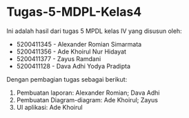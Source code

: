 # Tugas-5-MDPL-Kelas4
Ini adalah hasil dari tugas 5 MPDL kelas IV yang disusun oleh:
* 5200411345 - Alexander Romian Simarmata
* 5200411356 - Ade Khoirul Nur Hidayat
* 5200411377 - Zayus Ramdani
* 5200411128 - Dava Adhi Yodya Pradipta

Dengan pembagian tugas sebagai berikut:
1. Pembuatan laporan: Alexander Romian; Dava Adhi
2. Pembuatan Diagram-diagram: Ade Khoirul; Zayus
3. UI aplikasi: Ade Khoirul
